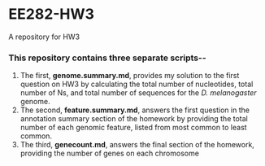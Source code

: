 # EE282-HW3
A repository for HW3

### This repository contains three separate scripts--
 1. The first, **genome.summary.md**, provides my solution to the first question on HW3 by calculating the total number of nucleotides, total number of Ns, and total number of sequences for the _D. melanogaster_ genome.
 2. The second, **feature.summary.md**, answers the first question in the annotation summary section of the homework by providing the total number of each genomic feature, listed from most common to least common.
 3. The third, **genecount.md**, answers the final section of the homework, providing the number of genes on each chromosome
